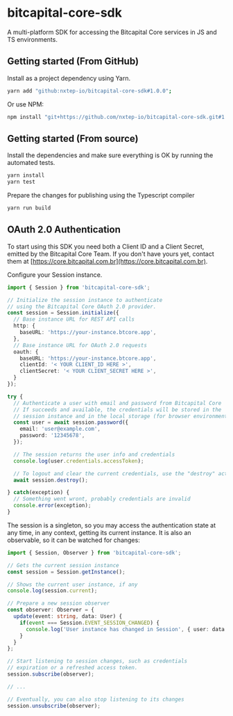bitcapital-core-sdk
===================

A multi-platform SDK for accessing the Bitcapital Core services in JS and TS environments.


## Getting started (From GitHub)

Install as a project dependency using Yarn.
```bash
yarn add "github:nxtep-io/bitcapital-core-sdk#1.0.0";
```

Or use NPM:
```bash
npm install "git+https://github.com/nxtep-io/bitcapital-core-sdk.git#1.0.0";
```


## Getting started (From source)

Install the dependencies and make sure everything is OK by running the automated tests.
```bash
yarn install
yarn test
```

Prepare the changes for publishing using the Typescript compiler
```bash
yarn run build
```

## OAuth 2.0 Authentication 

To start using this SDK you need both a Client ID and a Client Secret, emitted by
the Bitcapital Core Team. If you don't have yours yet, contact them at [https://core.bitcapital.com.br](https://core.bitcapital.com.br).

Configure your Session instance.

```typescript
import { Session } from 'bitcapital-core-sdk';

// Initialize the session instance to authenticate
// using the Bitcapital Core OAuth 2.0 provider.
const session = Session.initialize({
  // Base instance URL for REST API calls
  http: {
    baseURL: 'https://your-instance.btcore.app',
  },
  // Base instance URL for OAuth 2.0 requests
  oauth: {
    baseURL: 'https://your-instance.btcore.app',
    clientId: '< YOUR CLIENT_ID HERE >',
    clientSecret: '< YOUR CLIENT_SECRET HERE >',
  }
});

try {
  // Authenticate a user with email and password from Bitcapital Core
  // If succeeds and available, the credentials will be stored in the 
  // session instance and in the local storage (for browser environments).
  const user = await session.password({
    email: 'user@example.com',
    password: '12345678',
  });

  // The session returns the user info and credentials
  console.log(user.credentials.accessToken);

  // To logout and clear the current credentials, use the "destroy" action
  await session.destroy();

} catch(exception) {
  // Something went wront, probably credentials are invalid
  console.error(exception);
}
```

The session is a singleton, so you may access the authentication state
at any time, in any context, getting its current instance. It is also
an observable, so it can be watched for changes:

```typescript
import { Session, Observer } from 'bitcapital-core-sdk';

// Gets the current session instance
const session = Session.getInstance();

// Shows the current user instance, if any
console.log(session.current);

// Prepare a new session observer
const observer: Observer = {
  update(event: string, data: User) {
    if(event === Session.EVENT_SESSION_CHANGED) {
      console.log('User instance has changed in Session', { user: data });
    }
  }
};

// Start listening to session changes, such as credentials
// expiration or a refreshed access token.
session.subscribe(observer);

// ...

// Eventually, you can also stop listening to its changes
session.unsubscribe(observer);
```

